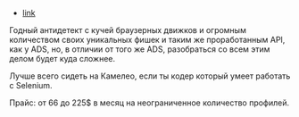 - [link](https://kameleo.io/)

Годный антидетект с кучей браузерных движков и огромным количеством своих уникальных фишек и таким же проработанным API, как у ADS, но, в отличии от того же ADS, разобраться со всем этим делом будет куда сложнее.

Лучше всего сидеть на Камелео, если ты кодер который умеет работать с Selenium.

Прайс: от 66 до 225$ в месяц на неограниченное количество профилей.